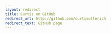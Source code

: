 ```yaml
---
layout: redirect
title: Curtis on GitHub
redirect_url: http://github.com/curtisullerich
redirect_text: GitHub page
---
```



